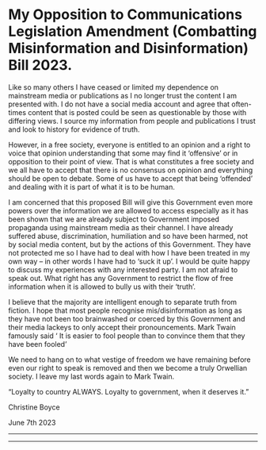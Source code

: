 # My Opposition to Communications Legislation Amendment (Combatting Misinformation and Disinformation) Bill 2023.

 Like so many others I have ceased or limited my dependence on mainstream media or publications as I no longer trust the content I am presented with. I do not have a social media account and agree that often-times content that is posted could be seen as questionable by those with differing views. I source my information from people and publications I trust and look to history for evidence of truth. 

 However, in a free society, everyone is entitled to an opinion and a right to voice that opinion understanding that some may find it ‘offensive’ or in opposition to their point of view. That is what constitutes a free society and we all have to accept that there is no consensus on opinion and everything should be open to debate. Some of us have to accept that being ‘offended’ and dealing with it is part of what it is to be human.  

 I am concerned that this proposed Bill will give this Government even more powers over the information we are allowed to access especially as it has been shown that we are already subject to Government imposed propaganda using mainstream media as their channel.  I have already suffered abuse, discrimination, humiliation and so have been harmed, not by social media content, but by the actions of this Government. They have not protected me so I have had to deal with how I have been treated in my own way – in other words I have had to ‘suck it up’.  I would be quite happy to discuss my experiences with any interested party. I am not afraid to speak out. What right has any Government to restrict the flow of free information when it is allowed to bully us with their ‘truth’. 

 I believe that the majority are intelligent enough to separate truth from fiction. I hope that most people recognise mis/disinformation as long as they have not been too brainwashed or coerced by this Government and their media lackeys to only accept their pronouncements. Mark Twain famously said ‘ It is easier to fool people than to convince them that they have been fooled’

 We need to hang on to what vestige of freedom we have remaining before even our right to speak is removed and then we become a truly Orwellian society. I leave my last words again to Mark Twain.

 “Loyalty to country ALWAYS. Loyalty to government, when it deserves it.”

 Christine Boyce

 June 7th 2023


-----

-----


